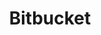 ---
layout: work
title: "Bitbucket"
permalink: /work/bitbucket/
order: 4
role: "Design Manager"
date-range: "2015-2017"
logo: /assets/imgs/logos/trello.svg
highlights: Led a small and scrappy team across multiple geos and timezones towards a more usable and accessible Bitbucket.
---